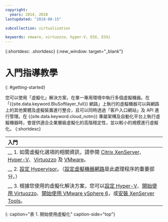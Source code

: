 ```yaml
---
copyright:
  years: 2014, 2018
lastupdated: "2018-08-15"

subcollection: virtualization

keywords: vmware, virtuozzo, hyper-V, ESX, ESXi
---
```


{:shortdesc: .shortdesc}
{:new_window: target="_blank"}

# 入門指導教學
{: #getting-started}

您可以使用「虛擬化」解決方案，在單一專用環境中執行多個虛擬機器。在「{{site.data.keyword.BluSoftlayer_full}} 網路」上執行的虛擬機器可以與網路上的其他實體及虛擬裝置進行整合，且可以同時透過「客戶入口網站」及 API 進行管理。在 {{site.data.keyword.cloud_notm}} 專屬架構及自動化平台上執行虛擬機器時，會提供適合企業層級虛擬化的高階穩定性，並以較小的規模進行虛擬化。
{:shortdesc}

| 入門       |
|:------------------|
| __ 1. 如需虛擬化選項的相關資訊，請參閱 [Citrix XenServer](/docs/infrastructure/virtualization?topic=Virtualization-what-is-citrix-xenserver-)、[Hyper-V](/docs/infrastructure/virtualization?topic=Virtualization-what-is-hyper-v-)、[Virtuozzo](/docs/infrastructure/virtualization?topic=Virtualization-what-is-virtuozzo-) 及 [VMware](/docs/infrastructure/vmware?topic=VMware-getting-started)。|
| __ 2. [設定 Hypervisor](/docs/infrastructure/virtualization?topic=Virtualization-setting-up-a-hypervisor)。（[設定虛擬機器網路](/docs/infrastructure/virtualization?topic=Virtualization-setting-up-a-virtual-machine-network)是此處理程序的重要部分。）|
| __ 3. 根據您使用的虛擬化解決方案，您可以[設定 Hyper-V](/docs/infrastructure/virtualization?topic=Virtualization-setting-up-hyper-v)、[開始使用 Virtuozzo](/docs/infrastructure/virtualization?topic=Virtualization-getting-started-with-virtuozzo)、[開始使用 VMware vSphere 6](/docs/infrastructure/vmware?topic=VMware-getting-started-with-vmware-vsphere-6)，或[安裝 XenServer Tools](/docs/infrastructure/virtualization?topic=Virtualization-installing-xenserver-tools-when-using-linux)。|
{: caption="表 1. 開始使用虛擬化" caption-side="top"}
